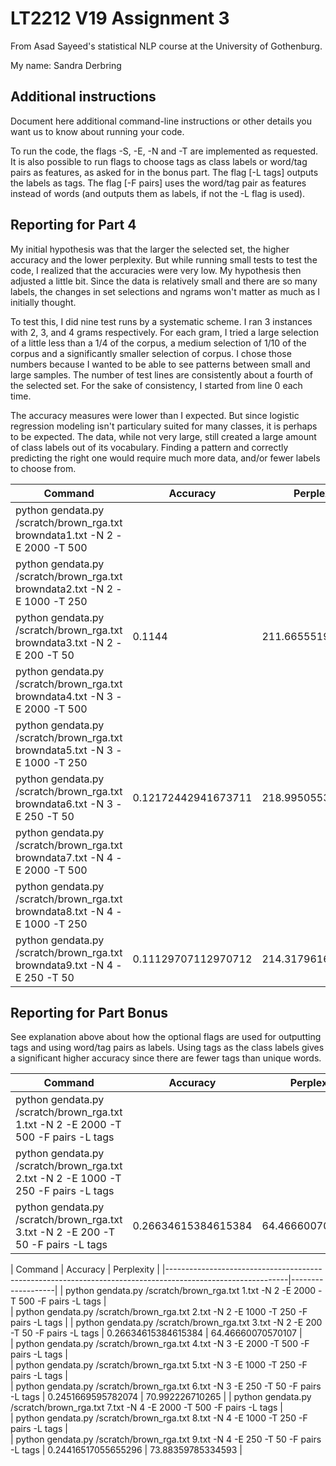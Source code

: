 # LT2212 V19 Assignment 3

From Asad Sayeed's statistical NLP course at the University of Gothenburg.

My name: Sandra Derbring

## Additional instructions

Document here additional command-line instructions or other details you
want us to know about running your code.

To run the code, the flags -S, -E, -N and -T are implemented as requested. It is also possible to run flags to choose tags as class labels or word/tag pairs as features, as asked for in the bonus part. The flag [-L tags] outputs the labels as tags. The flag [-F pairs] uses the word/tag pair as features instead of words (and outputs them as labels, if not the -L flag is used). 

## Reporting for Part 4

My initial hypothesis was that the larger the selected set, the higher accuracy and the lower perplexity. But while running small tests to test the code, I realized that the accuracies were very low. My hypothesis then adjusted a little bit. Since the data is relatively small and there are so many labels, the changes in set selections and ngrams won't matter as much as I initially thought. 

To test this, I did nine test runs by a systematic scheme. I ran 3 instances with 2, 3, and 4 grams respectively.
For each gram, I tried a large selection of a little less than a 1/4 of the corpus, a medium selection of 1/10 of the corpus and a significantly smaller selection of corpus. I chose those numbers because I wanted to be able to see patterns between small and large samples. The number of test lines are consistently about a fourth of the selected set.
For the sake of consistency, I started from line 0 each time. 

The accuracy measures were lower than I expected. But since logistic regression modeling isn't particulary suited for many classes, it is perhaps to be expected. The data, while not very large, still created a large amount of class labels out of its vocabulary. Finding a pattern and correctly predicting the right one would require much more data, and/or fewer labels to choose from. 


| Command                                                                     | Accuracy             | Perplexity        |
|-----------------------------------------------------------------------------|----------------------|-------------------|
| python gendata.py /scratch/brown_rga.txt browndata1.txt -N 2 -E 2000 -T 500 |                                         
| python gendata.py /scratch/brown_rga.txt browndata2.txt -N 2 -E 1000 -T 250 | 
| python gendata.py /scratch/brown_rga.txt browndata3.txt -N 2 -E 200  -T 50  | 0.1144               | 211.6655519438415
| python gendata.py /scratch/brown_rga.txt browndata4.txt -N 3 -E 2000 -T 500 |                                         
| python gendata.py /scratch/brown_rga.txt browndata5.txt -N 3 -E 1000 -T 250 |
| python gendata.py /scratch/brown_rga.txt browndata6.txt -N 3 -E 250  -T 50  | 0.12172442941673711  | 218.9950553462103 |
| python gendata.py /scratch/brown_rga.txt browndata7.txt -N 4 -E 2000 -T 500 |                                         
| python gendata.py /scratch/brown_rga.txt browndata8.txt -N 4 -E 1000 -T 250 |                                         
| python gendata.py /scratch/brown_rga.txt browndata9.txt -N 4 -E 250  -T 50  | 0.11129707112970712  | 214.31796164207617                    


## Reporting for Part Bonus 

See explanation above about how the optional flags are used for outputting tags and using word/tag pairs as labels.
Using tags as the class labels gives a significant higher accuracy since there are fewer tags than unique words.

| Command                                                                             | Accuracy             | Perplexity        |
|-------------------------------------------------------------------------------------|----------------------|-------------------|
| python gendata.py /scratch/brown_rga.txt 1.txt -N 2 -E 2000 -T 500 -F pairs -L tags |                                         
| python gendata.py /scratch/brown_rga.txt 2.txt -N 2 -E 1000 -T 250 -F pairs -L tags | 
| python gendata.py /scratch/brown_rga.txt 3.txt -N 2 -E 200  -T 50 -F pairs -L tags  | 0.26634615384615384  | 64.46660070570107 |



| Command                                                                             | Accuracy             | Perplexity        |
|------------------------------------------------------------------------------------------------------------|-------------------|
| python gendata.py /scratch/brown_rga.txt 1.txt -N 2 -E 2000 -T 500 -F pairs -L tags |                                         
| python gendata.py /scratch/brown_rga.txt 2.txt -N 2 -E 1000 -T 250 -F pairs -L tags |
| python gendata.py /scratch/brown_rga.txt 3.txt -N 2 -E 200  -T 50 -F pairs -L tags  | 0.26634615384615384  | 64.46660070570107 |    
| python gendata.py /scratch/brown_rga.txt 4.txt -N 3 -E 2000 -T 500 -F pairs -L tags |                                         
| python gendata.py /scratch/brown_rga.txt 5.txt -N 3 -E 1000 -T 250 -F pairs -L tags |    
| python gendata.py /scratch/brown_rga.txt 6.txt -N 3 -E 250  -T 50 -F pairs -L tags  | 0.2451669595782074   | 70.992226710265   |
| python gendata.py /scratch/brown_rga.txt 7.txt -N 4 -E 2000 -T 500 -F pairs -L tags |                                         
| python gendata.py /scratch/brown_rga.txt 8.txt -N 4 -E 1000 -T 250 -F pairs -L tags |                                         
| python gendata.py /scratch/brown_rga.txt 9.txt -N 4 -E 250  -T 50 -F pairs -L tags  | 0.24416517055655296  | 73.88359785334593 |
